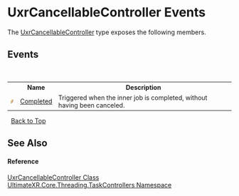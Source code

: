 # UxrCancellableController Events
 

The <a href="T_UltimateXR_Core_Threading_TaskControllers_UxrCancellableController">UxrCancellableController</a> type exposes the following members.


## Events
&nbsp;<table><tr><th></th><th>Name</th><th>Description</th></tr><tr><td>![Public event](media/pubevent.gif "Public event")</td><td><a href="E_UltimateXR_Core_Threading_TaskControllers_UxrCancellableController_Completed">Completed</a></td><td>
Triggered when the inner job is completed, without having been canceled.</td></tr></table>&nbsp;
<a href="#uxrcancellablecontroller-events">Back to Top</a>

## See Also


#### Reference
<a href="T_UltimateXR_Core_Threading_TaskControllers_UxrCancellableController">UxrCancellableController Class</a><br /><a href="N_UltimateXR_Core_Threading_TaskControllers">UltimateXR.Core.Threading.TaskControllers Namespace</a><br />